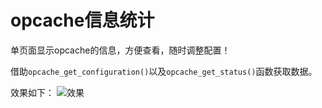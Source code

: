 # opcache信息统计

单页面显示opcache的信息，方便查看，随时调整配置！

借助`opcache_get_configuration()`以及`opcache_get_status()`函数获取数据。

效果如下：
![效果](https://github.com/klauspeng/opcache_statistics/view.png)



